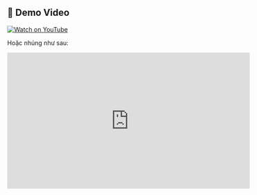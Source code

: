 ## 🎥 Demo Video

[![Watch on YouTube](https://img.youtube.com/vi/cf1kmcOJJgg/0.jpg)](https://youtu.be/cf1kmcOJJgg)

Hoặc nhúng như sau:

<iframe width="560" height="315"
  src="https://www.youtube.com/embed/cf1kmcOJJgg"
  title="YouTube video player" frameborder="0"
  allow="accelerometer; autoplay; clipboard-write; encrypted-media; gyroscope; picture-in-picture"
  allowfullscreen>
</iframe>
